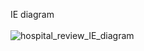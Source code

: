 IE diagram   
<br/>
![hospital_review_IE_diagram](https://user-images.githubusercontent.com/111864831/206072874-8fd0ad6a-db75-4ca6-bf1e-1fae4b83533f.png)
